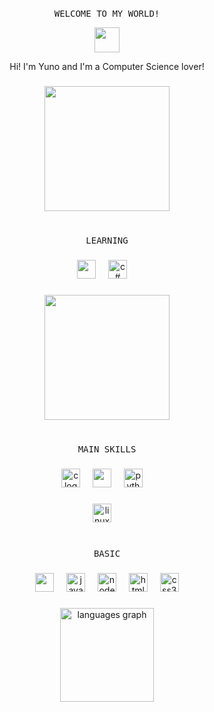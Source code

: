 <h1> </h1>
<pre align="center">WELCOME TO MY WORLD!</pre>
<div align="center">
  <img src="https://hatscripts.github.io/circle-flags/flags/br.svg" width="40">
</div>
<p align="center">Hi! I'm Yuno and I'm a Computer Science lover!</p>


###
<div align="center">
<img height="200" src="https://i.pinimg.com/originals/dd/fe/f6/ddfef6fdb94240cb389b38e6a9a00983.gif"  />
</div>


###
<h1> </h1>
<pre align="center">LEARNING</pre>

###

<div align="center">
  <img src="https://img.shields.io/badge/Java-ED8B00?style=for-the-badge&logo=openjdk&logoColor=white" height="30" />
  <img width="12" />
  <img src="https://custom-icon-badges.demolab.com/badge/C%23-%23239120.svg?logo=cshrp&logoColor=white" height="30" alt="c# logo"  />
  <img width="12" />
</div>

###

<div align="center">
  <img height="200" src="https://4.bp.blogspot.com/--2xWEj2kO7Q/WJQeyx5JwsI/AAAAAAAABPE/14K4ImdXcDcK5GSZLeujhKK53YTFNIIjwCLcB/s1600/3dc941e714fee4a9cdad76bd4b0f98d5.gif"  />
</div>

###
<h1> </h1>
<pre align="center">MAIN SKILLS</pre>

###

<div align="center">
  <img src="https://img.shields.io/badge/C-A8B9CC.svg?style=for-the-badge&logo=C&logoColor=black" height="30" alt="c logo" />
  <img width="12" />
  <img src="https://img.shields.io/badge/C%2B%2B-00599C?style=for-the-badge&logo=c%2B%2B&logoColor=white" height="30"  />
  <img width="12" />
  <img src="https://img.shields.io/badge/Python-3776AB?logo=python&logoColor=white&style=for-the-badge" height="30" alt="python logo"  />
  <img width="12" />
</div>

###

<div align="center">
  <img src="https://img.shields.io/badge/Linux-FCC624?logo=linux&logoColor=black&style=for-the-badge" height="30" alt="linux logo"  />
  <img width="12" />
</div>

###
<h1> </h1>
<pre align="center">BASIC</pre>

###

<div align="center">
  <img src="https://img.shields.io/badge/Lua-2C2D72?style=for-the-badge&logo=lua&logoColor=white" height="30" />
  <img width="12" />
  <img src="https://img.shields.io/badge/JavaScript-F7DF1E?logo=javascript&logoColor=black&style=for-the-badge" height="30" alt="javascript logo"  />
  <img width="12" />
  <img src="https://img.shields.io/badge/Node.js-339933?logo=nodedotjs&logoColor=white&style=for-the-badge" height="30" alt="nodejs logo"  />
  <img width="12" />
  <img src="https://img.shields.io/badge/HTML5-E34F26?logo=html5&logoColor=white&style=for-the-badge" height="30" alt="html5 logo"  />
  <img width="12" />
  <img src="https://img.shields.io/badge/CSS3-1572B6?logo=css3&logoColor=white&style=for-the-badge" height="30" alt="css3 logo"  />
</div>

###
<div align="center">
  <img src="https://github-readme-stats.vercel.app/api/top-langs/?username=oyunodev&theme=radical&show_icons=true&hide_border=true&layout=compact" height="150" alt="languages graph"  />
</div>

